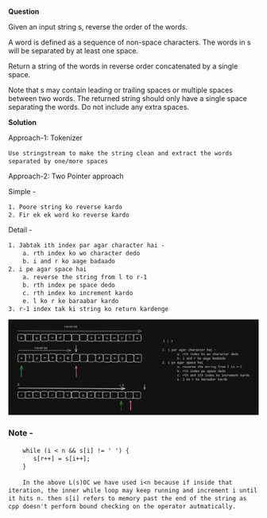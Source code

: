 **Question**

Given an input string s, reverse the order of the words.

A word is defined as a sequence of non-space characters. The words in s will be separated by at least one space.

Return a string of the words in reverse order concatenated by a single space.

Note that s may contain leading or trailing spaces or multiple spaces between two words. The returned string should only have a single space separating the words. Do not include any extra spaces.

 **Solution**

Approach-1: Tokenizer

    Use stringstream to make the string clean and extract the words separated by one/more spaces

Approach-2:  Two Pointer approach

Simple - 

    1. Poore string ko reverse kardo
    2. Fir ek ek word ko reverse kardo 

Detail - 

    1. Jabtak ith index par agar character hai - 
        a. rth index ko wo character dedo
        b. i and r ko aage badaado
    2. i pe agar space hai
        a. reverse the string from l to r-1
        b. rth index pe space dedo
        c. rth index ko increment kardo
        e. l ko r ke baraabar kardo
    3. r-1 index tak ki string ko return kardenge

![alt text](image-1.png)

### Note - 

        while (i < n && s[i] != ' ') {
           s[r++] = s[i++];
        }

        In the above L(s)OC we have used i<n because if inside that iteration, the inner while loop may keep running and increment i until it hits n. then s[i] refers to memory past the end of the string as cpp doesn't perform bound checking on the operator autmatically.